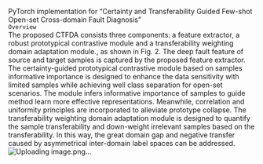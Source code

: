 PyTorch implementation for “Certainty and Transferability Guided Few-shot Open-set Cross-domain Fault Diagnosis”<br>
`Overview`<br>
The proposed CTFDA consists three components: a feature extractor, a robust prototypical contrastive module and a transferability weighting domain adaptation module., as shown in Fig. 2. The deep fault feature of source and target samples is captured by the proposed feature extractor. The certainty-guided prototypical contrastive module based on samples informative importance is designed to enhance the data sensitivity with limited samples while achieving well class separation for open-set scenarios. The module infers informative importance of samples to guide method learn more effective representations. Meanwhile, correlation and uniformity principles are incorporated to alleviate prototype collapse. The transferability weighting domain adaptation module is designed to quantify the sample transferability and down-weight irrelevant samples based on the transferability. In this way, the great domain gap and negative transfer caused by asymmetrical inter-domain label spaces can be addressed.<br>
![Uploading image.png…]()

